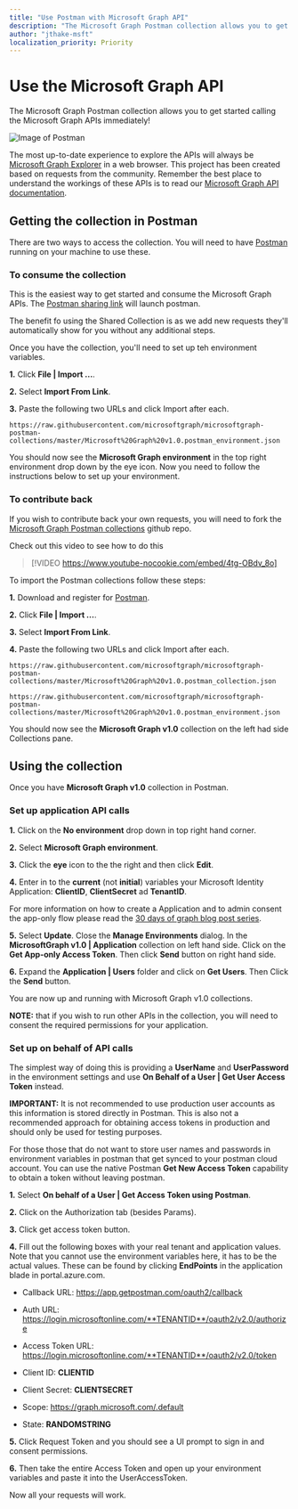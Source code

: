 ```yaml
---
title: "Use Postman with Microsoft Graph API"
description: "The Microsoft Graph Postman collection allows you to get started calling the Microsoft Graph APIs immediately!"
author: "jthake-msft"
localization_priority: Priority
---
```


# Use the Microsoft Graph API

The Microsoft Graph Postman collection allows you to get started calling the Microsoft Graph APIs immediately!

![Image of Postman](https://github.com/microsoftgraph/microsoftgraph-postman-collections/blob/master/images/postman.png?raw=true)

The most up-to-date experience to explore the APIs will always be [Microsoft Graph Explorer](https://developer.microsoft.com/en-us/graph/graph-explorer) in a web browser. This project has been created based on requests from the community. Remember the best place to understand the workings of these APIs is to read our [Microsoft Graph API documentation](https://docs.microsoft.com/en-us/graph/).

## Getting the collection in Postman
There are two ways to access the collection. You will need to have [Postman](https://www.getpostman.com/) running on your machine to use these.

### To consume the collection
This is the easiest way to get started and consume the Microsoft Graph APIs. The [Postman sharing link](https://www.getpostman.com/collections/d89a737b5f0c0825898a) will launch postman.

The benefit fo using the Shared Collection is as we add new requests they'll automatically show for you without any additional steps.

Once you have the collection, you'll need to set up teh environment variables.

**1.** Click **File | Import ...**.

**2.** Select **Import From Link**.

**3.** Paste the following two URLs and click Import after each.

`https://raw.githubusercontent.com/microsoftgraph/microsoftgraph-postman-collections/master/Microsoft%20Graph%20v1.0.postman_environment.json`

You should now see the **Microsoft Graph environment** in the top right environment drop down by the eye icon. Now you need to follow the instructions below to set up your environment.

### To contribute back
If you wish to contribute back your own requests, you will need to fork the [Microsoft Graph Postman collections](https://github.com/microsoftgraph/microsoftgraph-postman-collections) github repo. 

Check out this video to see how to do this
> [!VIDEO https://www.youtube-nocookie.com/embed/4tg-OBdv_8o]

To import the Postman collections follow these steps:

**1.** Download and register for [Postman](https://www.getpostman.com/).

**2.** Click **File | Import ...**.

**3.** Select **Import From Link**.

**4.** Paste the following two URLs and click Import after each.

`https://raw.githubusercontent.com/microsoftgraph/microsoftgraph-postman-collections/master/Microsoft%20Graph%20v1.0.postman_collection.json`

`https://raw.githubusercontent.com/microsoftgraph/microsoftgraph-postman-collections/master/Microsoft%20Graph%20v1.0.postman_environment.json`

You should now see the **Microsoft Graph v1.0** collection on the left had side Collections pane.

## Using the collection
Once you have **Microsoft Graph v1.0** collection in Postman.

### Set up application API calls
**1.** Click on the **No environment** drop down in top right hand corner.

**2.** Select **Microsoft Graph environment**.

**3.** Click the **eye** icon to the the right and then click **Edit**.

**4.** Enter in to the **current** (not **initial**) variables your Microsoft Identity Application: **ClientID**, **ClientSecret** ad **TenantID**. 

For more information on how to create a Application and to admin consent the app-only flow please read the [30 days of graph blog post series](https://developer.microsoft.com/en-us/graph/blogs/30daysmsgraph-day-13-postman-to-make-microsoft-graph-calls/).

**5.** Select **Update**. Close the **Manage Environments** dialog. In the **MicrosoftGraph v1.0 | Application** collection on left hand side. Click on the **Get App-only Access Token**. Then click **Send** button on right hand side.

**6.** Expand the **Application | Users** folder and click on **Get Users**. Then Click the **Send** button.

You are now up and running with Microsoft Graph v1.0 collections.

**NOTE:** that if you wish to run other APIs in the collection, you will need to consent the required permissions for your application.

### Set up on behalf of API calls
The simplest way of doing this is providing a **UserName** and **UserPassword** in the environment settings and use **On Behalf of a User | Get User Access Token** instead. 

**IMPORTANT:** It is not recommended to use production user accounts as this information is stored directly in Postman. This is also not a recommended approach for obtaining access tokens in production and should only be used for testing purposes.

For those those that do not want to store user names and passwords in environment variables in postman that get synced to your postman cloud account. You can use the native Postman **Get New Access Token** capability to obtain a token without leaving postman.

**1.** Select **On behalf of a User | Get Access Token using Postman**.

**2.** Click on the Authorization tab (besides Params).

**3.** Click get access token button.

**4.** Fill out the following boxes with your real tenant and application values. Note that you cannot use the environment variables here, it has to be the actual values. These can be found by clicking **EndPoints** in the application blade in portal.azure.com.

- Callback URL: https://app.getpostman.com/oauth2/callback

- Auth URL: https://login.microsoftonline.com/**TENANTID**/oauth2/v2.0/authorize

- Access Token URL: https://login.microsoftonline.com/**TENANTID**/oauth2/v2.0/token

- Client ID: **CLIENTID**

- Client Secret: **CLIENTSECRET**

- Scope: https://graph.microsoft.com/.default

- State: **RANDOMSTRING**

 
**5.** Click Request Token and you should see a UI prompt to sign in and consent permissions.

**6.** Then take the entire Access Token and open up your environment variables and paste it into the UserAccessToken.

Now all your requests will work.
